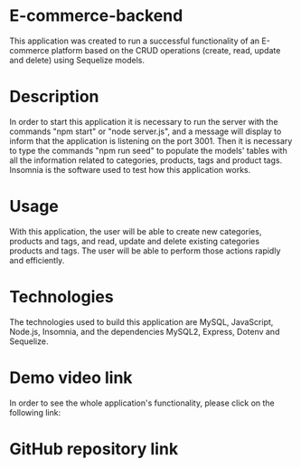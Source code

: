 # E-commerce-backend
This application was created to run a successful functionality of an E-commerce platform based on the CRUD operations (create, read, update and delete) using Sequelize models.

# Description
In order to start this application it is necessary to run the server with the commands "npm start" or "node server.js", and a message will display to inform that the application is listening on the port 3001. Then it is necessary to type the commands "npm run seed" to populate the models' tables with all the information related to categories, products, tags and product tags. Insomnia is the software used to test how this application works.

# Usage
With this application, the user will be able to create new categories, products and tags, and read, update and delete existing categories products and tags. The user will be able to perform those actions rapidly and efficiently. 

# Technologies
The technologies used to build this application are MySQL, JavaScript, Node.js, Insomnia, and the dependencies MySQL2, Express, Dotenv and Sequelize.

# Demo video link
In order to see the whole application's functionality, please click on the following link:


# GitHub repository link


